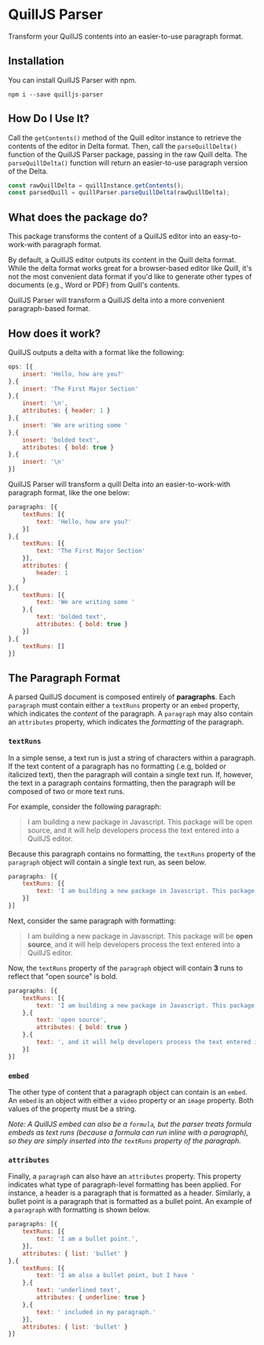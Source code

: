 # QuillJS Parser
Transform your QuillJS contents into an easier-to-use paragraph format.

## Installation
You can install QuillJS Parser with npm.

```
npm i --save quilljs-parser
```
## How Do I Use It?

Call the `getContents()` method of the Quill editor instance to retrieve the contents of the editor in Delta format. Then, call the `parseQuillDelta()` function of the QuillJS Parser package, passing in the raw Quill delta. The `parseQuillDelta()` function will return an easier-to-use paragraph version of the Delta.

```javascript
const rawQuillDelta = quillInstance.getContents();
const parsedQuill = quillParser.parseQuillDelta(rawQuillDelta);
```

## What does the package do?

This package transforms the content of a QuillJS editor into an easy-to-work-with paragraph format.

By default, a QuillJS editor outputs its content in the Quill delta format. While the delta format works great for a browser-based editor like Quill, it's not the most convenient data format if you'd like to generate other types of documents (e.g., Word or PDF) from Quill's contents. 

QuillJS Parser will transform a QuillJS delta into a more convenient paragraph-based format.

## How does it work?

QuillJS outputs a delta with a format like the following:

```javascript
ops: [{
    insert: 'Hello, how are you?'
},{
    insert: 'The First Major Section'
},{
    insert: '\n',
    attributes: { header: 1 }
},{
    insert: 'We are writing some '
},{
    insert: 'bolded text',
    attributes: { bold: true }
},{
    insert: '\n'
}]
```

QuillJS Parser will transform a quill Delta into an easier-to-work-with paragraph format, like the one below:

```javascript
paragraphs: [{
    textRuns: [{
        text: 'Hello, how are you?'
    }]
},{
    textRuns: [{
        text: 'The First Major Section'
    }],
    attributes: {
        header: 1
    }
},{
    textRuns: [{
        text: 'We are writing some '
    },{
        text: 'bolded text',
        attributes: { bold: true }
    }]
},{
    textRuns: []
}]
```

## The Paragraph Format

A parsed QuillJS document is composed entirely of **paragraphs**. Each `paragraph` must contain either a `textRuns` property or an `embed` property, which indicates the *content* of the paragraph. A `paragraph` may also contain an `attributes` property, which indicates the *formatting* of the paragraph.

### `textRuns`

In a simple sense, a text run is just a string of characters within a paragraph. If the text content of a paragraph has no formatting (.e.g, bolded or italicized text), then the paragraph will contain a single text run. If, however, the text in a paragraph contains formatting, then the paragraph will be composed of two or more text runs. 

For example, consider the following paragraph:

> I am building a new package in Javascript. This package will be open source, and it will help developers process the text entered into a QuillJS editor.

Because this paragraph contains no formatting, the `textRuns` property of the `paragraph` object will contain a single text run, as seen below.

```javascript
paragraphs: [{
    textRuns: [{
        text: 'I am building a new package in Javascript. This package will be open source, and it will help developers process the text entered into a QuillJS editor.'
    }]
}]
```

Next, consider the same paragraph with formatting:

> I am building a new package in Javascript. This package will be **open source**, and it will help developers process the text entered into a QuillJS editor.

Now, the `textRuns` property of the `paragraph` object will contain **3** runs to reflect that "open source" is bold.

```javascript
paragraphs: [{
    textRuns: [{
        text: 'I am building a new package in Javascript. This package will be '
    },{
        text: 'open source',
        attributes: { bold: true }
    },{
        text: ', and it will help developers process the text entered into a QuillJS editor.'
    }]
}]
```

### `embed`

The other type of content that a paragraph object can contain is an `embed`. An `embed` is an object with either a `video` property or an `image` property. Both values of the property must be a string.

*Note: A QuillJS embed can also be a `formula`, but the parser treats formula embeds as text runs (because a formula can run inline with a paragraph), so they are simply inserted into the `textRuns` property of the paragraph.*

### `attributes`

Finally, a `paragraph` can also have an `attributes` property. This property indicates what type of paragraph-level formatting has been applied. For instance, a header is a paragraph that is formatted as a header. Similarly, a bullet point is a paragraph that is formatted as a bullet point. An example of a `paragraph` with formatting is shown below.

```javascript
paragraphs: [{
    textRuns: [{
        text: 'I am a bullet point.',
    }],
    attributes: { list: 'bullet' }
},{
    textRuns: [{
        text: 'I am also a bullet point, but I have '
    },{
        text: 'underlined text',
        attributes: { underline: true }
    },{
        text: ' included in my paragraph.'
    }],
    attributes: { list: 'bullet' }
}]
```